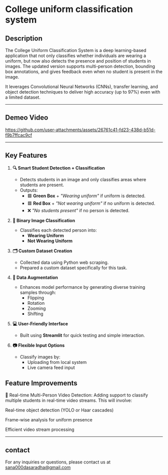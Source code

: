 # **College uniform classification system**


 
## **Description**

The College Uniform Classification System is a deep learning-based application that not only classifies whether individuals are wearing a uniform, but now also detects the presence and position of students in images. The updated version supports multi-person detection, bounding box annotations, and gives feedback even when no student is present in the image.

It leverages Convolutional Neural Networks (CNNs), transfer learning, and object detection techniques to deliver high accuracy (up to 97%) even with a limited dataset.

----

## **Demeo Video**





https://github.com/user-attachments/assets/26761c41-fd23-438d-b51d-f9b7ffcac9cf


----------------

## **Key Features**

1. **🔍 Smart Student Detection + Classification**  
   - Detects students in an image and only classifies areas where students are present.  
   - Outputs:
     - 🟩 **Green Box** + *"Wearing uniform"* if uniform is detected.  
     - 🟥 **Red Box** + *"Not wearing uniform"* if no uniform is detected.  
     - ❌ *"No students present"* if no person is detected.

2. **🧠 Binary Image Classification**  
   - Classifies each detected person into:
     - **Wearing Uniform**
     - **Not Wearing Uniform**

3. **🗂️ Custom Dataset Creation**  
   - Collected data using Python web scraping.  
   - Prepared a custom dataset specifically for this task.

4. **🧪 Data Augmentation**  
   - Enhances model performance by generating diverse training samples through:
     - Flipping  
     - Rotation  
     - Zooming  
     - Shifting

5. **💻 User-Friendly Interface**  
   - Built using **Streamlit** for quick testing and simple interaction.

6. **📷 Flexible Input Options**  
   - Classify images by:
     - Uploading from local system
     - Live camera feed input


## **Feature Improvements**

🎥 Real-time Multi-Person Video Detection:
Adding support to classify multiple students in real-time video streams.
This will involve:

Real-time object detection (YOLO or Haar cascades)

Frame-wise analysis for uniform presence

Efficient video stream processing



------

## **contact**

For any inquiries or questions, please contact us at sana000dasaradha@gmail.com

